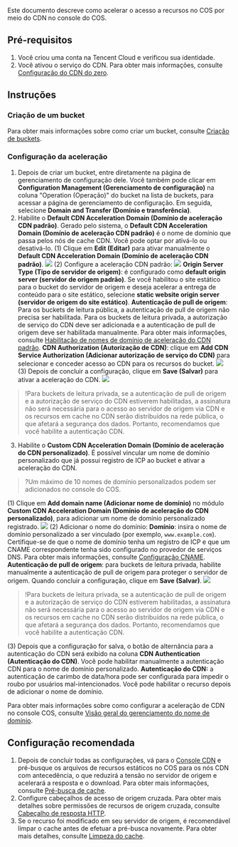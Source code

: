 Este documento descreve como acelerar o acesso a recursos no COS por meio do CDN no console do COS.

## Pré-requisitos
1. Você criou uma conta na Tencent Cloud e verificou sua identidade.
2. Você ativou o serviço do CDN. Para obter mais informações, consulte [Configuração do CDN do zero](https://intl.cloud.tencent.com/document/product/228/32978).

## Instruções
### Criação de um bucket
Para obter mais informações sobre como criar um bucket, consulte [Criação de buckets](https://intl.cloud.tencent.com/document/product/436/13309).

### Configuração da aceleração
1. Depois de criar um bucket, entre diretamente na página de gerenciamento de configuração dele. Você também pode clicar em **Configuration Management (Gerenciamento de configuração)** na coluna "Operation (Operação)" do bucket na lista de buckets, para acessar a página de gerenciamento de configuração. Em seguida, selecione **Domain and Transfer (Domínio e transferência)**.
2. Habilite o **Default CDN Acceleration Domain (Domínio de aceleração CDN padrão)**.
Gerado pelo sistema, o **Default CDN Acceleration Domain (Domínio de aceleração CDN padrão)** é o nome de domínio que passa pelos nós de cache CDN. Você pode optar por ativá-lo ou desativá-lo.
(1) Clique em **Edit (Editar)** para ativar manualmente o **Default CDN Acceleration Domain (Domínio de aceleração CDN padrão)**.
![](https://main.qcloudimg.com/raw/260fde070f4b2f999c0d9d09bec13d55.png)
(2) Configure a aceleração CDN padrão:
![](https://main.qcloudimg.com/raw/2b72c25d2bf11f0c53a2e8286fcecf07.png)
**Origin Server Type (Tipo de servidor de origem)**: é configurado como **default origin server (servidor de origem padrão)**. Se você habilitou o site estático para o bucket do servidor de origem e deseja acelerar a entrega de conteúdo para o site estático, selecione **static website origin server (servidor de origem do site estático)**.
**Autenticação de pull de origem**: Para os buckets de leitura pública, a autenticação de pull de origem não precisa ser habilitada. Para os buckets de leitura privada, a autorização de serviço do CDN deve ser adicionada e a autenticação de pull de origem deve ser habilitada manualmente. Para obter mais informações, consulte [Habilitação de nomes de domínio de aceleração do CDN padrão](https://intl.cloud.tencent.com/document/product/436/31505).
**CDN Authorization (Autorização de CDN)**: clique em **Add CDN Service Authorization (Adicionar autorização de serviço do CDN)** para selecionar e conceder acesso ao CDN para os recursos do bucket.
![](https://main.qcloudimg.com/raw/41e745800445225d042ef82c6febcc19.png)
(3) Depois de concluir a configuração, clique em **Save (Salvar)** para ativar a aceleração do CDN.
![](https://main.qcloudimg.com/raw/5ffc31cb49410b4685316e75860c9385.png)

>!Para buckets de leitura privada, se a autenticação de pull de origem e a autorização de serviço do CDN estiverem habilitadas, a assinatura não será necessária para o acesso ao servidor de origem via CDN e os recursos em cache no CDN serão distribuídos na rede pública, o que afetará a segurança dos dados. Portanto, recomendamos que você habilite a autenticação CDN.
>
3. Habilite o **Custom CDN Acceleration Domain (Domínio de aceleração do CDN personalizado)**.
É possível vincular um nome de domínio personalizado que já possui registro de ICP ao bucket e ativar a aceleração do CDN.
>?Um máximo de 10 nomes de domínio personalizados podem ser adicionados no console do COS.
>
(1) Clique em **Add domain name (Adicionar nome de domínio)** no módulo **Custom CDN Acceleration Domain (Domínio de aceleração do CDN personalizado)**, para adicionar um nome de domínio personalizado registrado.
![](https://main.qcloudimg.com/raw/eda34cc24d82cebf109e3507a2ae142f.png)
(2) Adicionar o nome do domínio:
**Domínio**: insira o nome de domínio personalizado a ser vinculado (por exemplo, `www.example.com`). Certifique-se de que o nome de domínio tenha um registro de ICP e que um CNAME correspondente tenha sido configurado no provedor de serviços DNS. Para obter mais informações, consulte [Configuração CNAME](https://intl.cloud.tencent.com/document/product/228/3121).
**Autenticação de pull de origem**: para buckets de leitura privada, habilite manualmente a autenticação de pull de origem para proteger o servidor de origem.
Quando concluir a configuração, clique em **Save (Salvar)**.
![](https://main.qcloudimg.com/raw/e21189d91929209ded554581d267a505.png)
>!Para buckets de leitura privada, se a autenticação de pull de origem e a autorização de serviço do CDN estiverem habilitadas, a assinatura não será necessária para o acesso ao servidor de origem via CDN e os recursos em cache no CDN serão distribuídos na rede pública, o que afetará a segurança dos dados. Portanto, recomendamos que você habilite a autenticação CDN.
>
(3) Depois que a configuração for salva, o botão de alternância para a autenticação do CDN será exibido na coluna **CDN Authentication (Autenticação do CDN)**. Você pode habilitar manualmente a autenticação CDN para o nome de domínio personalizado.
**Autenticação do CDN:** a autenticação de carimbo de data/hora pode ser configurada para impedir o roubo por usuários mal-intencionados. Você pode habilitar o recurso depois de adicionar o nome de domínio.

Para obter mais informações sobre como configurar a aceleração de CDN no console COS, consulte [Visão geral do gerenciamento do nome de domínio](https://intl.cloud.tencent.com/document/product/436/18424).


## Configuração recomendada
1. Depois de concluir todas as configurações, vá para o [Console CDN](https://console.cloud.tencent.com/cdn) e pré-busque os arquivos de recursos estáticos no COS para os nós CDN com antecedência, o que reduzirá a tensão no servidor de origem e acelerará a resposta e o download. Para obter mais informações, consulte [Pré-busca de cache](https://intl.cloud.tencent.com/document/product/228/39000).
2. Configure cabeçalhos de acesso de origem cruzada. Para obter mais detalhes sobre permissões de recursos de origem cruzada, consulte [Cabeçalho de resposta HTTP](https://intl.cloud.tencent.com/document/product/228/35320).
3. Se o recurso foi modificado em seu servidor de origem, é recomendável limpar o cache antes de efetuar a pré-busca novamente. Para obter mais detalhes, consulte [Limpeza  do cache](https://intl.cloud.tencent.com/document/product/228/6299).
